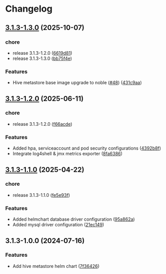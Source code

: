 # Changelog

## [3.1.3-1.3.0](https://github.com/OKDP/hive-metastore/compare/helm-hive-metastore/v3.1.3-1.2.0...helm-hive-metastore/v3.1.3-1.3.0) (2025-10-07)


### chore

* release 3.1.3-1.2.0 ([6619d81](https://github.com/OKDP/hive-metastore/commit/6619d81a6d65a2f8f04123b59e95da98b9b4e9e7))
* release 3.1.3-1.3.0 ([bb75f4e](https://github.com/OKDP/hive-metastore/commit/bb75f4ec0e0a9e763eaa6d218ca74fca7c701815))


### Features

* Hive metastore base image upgrade to noble ([#48](https://github.com/OKDP/hive-metastore/issues/48)) ([431c9aa](https://github.com/OKDP/hive-metastore/commit/431c9aa8f466c110446df82243da9cd5ed8ed195))

## [3.1.3-1.2.0](https://github.com/OKDP/hive-metastore/compare/helm-hive-metastore/v3.1.3-1.1.0...helm-hive-metastore/v3.1.3-1.2.0) (2025-06-11)


### chore

* release 3.1.3-1.2.0 ([f66acde](https://github.com/OKDP/hive-metastore/commit/f66acde58db76c7dfafe0ed50c0817fe5999f1f2))


### Features

* Added hpa, serviceaccount and pod security configurations ([4392b8f](https://github.com/OKDP/hive-metastore/commit/4392b8f1f4956019234563fa0a054b559841b240))
* Integrate log4shell & jmx metrics exporter ([8fa6386](https://github.com/OKDP/hive-metastore/commit/8fa638676321e2f2f0c97207f5b47173e206ee53))

## [3.1.3-1.1.0](https://github.com/OKDP/hive-metastore/compare/helm-hive-metastore/v3.1.3-1.0.0...helm-hive-metastore/v3.1.3-1.1.0) (2025-04-22)


### chore

* release 3.1.3-1.1.0 ([fe5e93f](https://github.com/OKDP/hive-metastore/commit/fe5e93f89f4b4701475919e2110504717c71df5c))


### Features

* Added helmchart database driver configuration ([95a862a](https://github.com/OKDP/hive-metastore/commit/95a862a95146512d639774f5c40bceb78c87e589))
* Added mysql driver configuration ([21ec149](https://github.com/OKDP/hive-metastore/commit/21ec1496630f3e0d732dfbb672b9bd387f0719f4))

## 3.1.3-1.0.0 (2024-07-16)


### Features

* Add hive metastore helm chart ([7f36426](https://github.com/OKDP/hive-metastore/commit/7f3642612b7447020e53f0bdc795e46fe19e556d))
